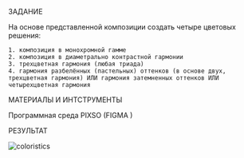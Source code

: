 ЗАДАНИЕ

На основе представленной композиции создать четыре цветовых решения:

    1. композиция в монохромной гамме
    2. композиция в диаметрально контрастной гармонии
    3. трехцветная гармония (любая триада)
    4. гармония разбелённых (пастельных) оттенков (в основе двух, трехцветная гармония) ИЛИ гармония затемненных оттенков ИЛИ четырехцветная гармония

МАТЕРИАЛЫ И ИНТСТРУМЕНТЫ

Программная среда PIXSO (FIGMA ) 

РЕЗУЛЬТАТ

![coloristics](https://github.com/user-attachments/assets/de5dbcf6-48e7-4a56-8984-94e77e0418eb)
